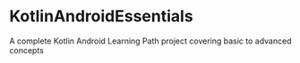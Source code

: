 # KotlinAndroidEssentials
A complete Kotlin Android Learning Path project covering basic to advanced concepts
